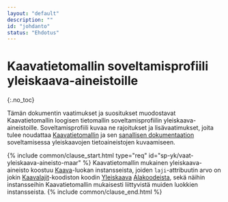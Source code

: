 ```yaml
---
layout: "default"
description: ""
id: "johdanto"
status: "Ehdotus"
---
```

# Kaavatietomallin soveltamisprofiili yleiskaava-aineistoille
{:.no_toc}

Tämän dokumentin vaatimukset ja suositukset muodostavat Kaavatietomallin loogisen tietomallin soveltamisprofiilin yleiskaava-aineistoille. Soveltamisprofiili kuvaa ne rajoitukset ja lisävaatimukset, joita tulee noudattaa [Kaavatietomallin](https://tietomallit.suomi.fi/model/rytj-kaava/) ja sen [sanallisen dokumentaation](https://tietomallit.ymparisto.fi/kaavatiedot/dev/looginenmalli/dokumentaatio/) soveltamisessa yleiskaavojen tietoaineistojen kuvaamiseen.

<!--
Tämän muodollisen dokumentin tietoja täydentää [Yleiskaavan kaavamääräysopas](https://sykefi.github.io/kaavamaaraysoppaat/yleiskaava/), joka sisältää käytännön esimerkkejä Kaavatietomallin soveltamisesta yleiskaavoituksen kaavoitusratkaisuihin.-->

{% include common/clause_start.html type="req" id="sp-yk/vaat-yleiskaava-aineisto-maar" %}
Kaavatietomallin mukainen yleiskaava-aineisto koostuu [Kaava](https://tietomallit.suomi.fi/model/rytj-kaava/Kaava/)-luokan instansseista, joiden ```laji```-attribuutin arvo on jokin [Kaavalajit](https://koodistot.suomi.fi/codescheme;registryCode=rytj;schemeCode=RY_Kaavalaji)-koodiston koodin [Yleiskaava](http://uri.suomi.fi/codelist/rytj/RY_Kaavalaji/code/2) [Alakoodeista](https://tietomallit.ymparisto.fi/kaavatiedot/dev/looginenmalli/elinkaarisaannot.html#elinkaari-vaat-alakoodi-maar), sekä näihin instansseihin Kaavatietomallin mukaisesti liittyvistä muiden luokkien instansseista.
{% include common/clause_end.html %}